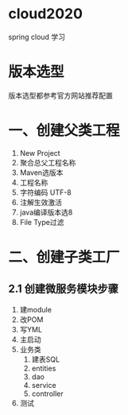 # cloud2020
spring cloud 学习

# 版本选型
版本选型都参考官方网站推荐配置

# 一、创建父类工程
1. New Project
2. 聚合总父工程名称
3. Maven选版本
4. 工程名称
5. 字符编码 UTF-8
6. 注解生效激活
7. java编译版本选8
8. File Type过滤

# 二、创建子类工厂
## 2.1 创建微服务模块步骤
1. 建module
2. 改POM
3. 写YML
4. 主启动
5. 业务类 
    1. 建表SQL
    2. entities
    3. dao
    4. service
    5. controller
6. 测试
